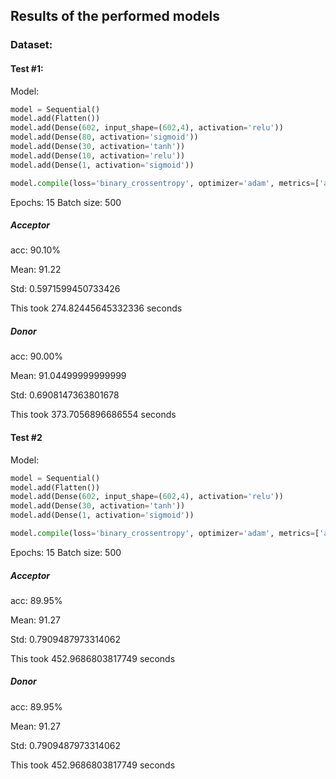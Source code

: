 ## Results of the performed models

### Dataset:

#### Test #1:
Model:
```python
model = Sequential()
model.add(Flatten())
model.add(Dense(602, input_shape=(602,4), activation='relu'))
model.add(Dense(80, activation='sigmoid'))
model.add(Dense(30, activation='tanh'))
model.add(Dense(10, activation='relu'))
model.add(Dense(1, activation='sigmoid'))

model.compile(loss='binary_crossentropy', optimizer='adam', metrics=['accuracy'])
```
Epochs: 15
Batch size: 500

##### Acceptor
acc: 90.10%

Mean: 91.22

Std: 0.5971599450733426

This took 274.82445645332336 seconds

##### Donor
acc: 90.00%

Mean: 91.04499999999999

Std: 0.6908147363801678

This took 373.7056896686554 seconds

#### Test #2
Model:
```python
model = Sequential()
model.add(Flatten())
model.add(Dense(602, input_shape=(602,4), activation='relu'))
model.add(Dense(30, activation='tanh'))
model.add(Dense(1, activation='sigmoid'))

model.compile(loss='binary_crossentropy', optimizer='adam', metrics=['accuracy'])
```
Epochs: 15
Batch size: 500
##### Acceptor
acc: 89.95%

Mean: 91.27

Std: 0.7909487973314062

This took 452.9686803817749 seconds

##### Donor
acc: 89.95%

Mean: 91.27

Std: 0.7909487973314062

This took 452.9686803817749 seconds


